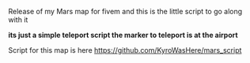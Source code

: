Release of my Mars map for fivem and this is the little script to go along with it

<b>its just a simple teleport script the marker to teleport is at the airport </b>


<h>Script for this map is here</h>
https://github.com/KyroWasHere/mars_script
